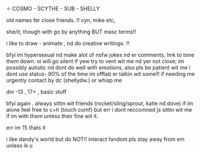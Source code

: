 ✧ COSMO - SCYTHE - SUB - SHELLY 

old names fer close friends..!! cyn, mike etc,

she/it, though with go by anything BUT masc terms!!

i like to draw - animate , nd do creative writings. !!

 bfyi im hypersexual nd make alot of nsfw jokes nd er comments, lmk to tone them down. oi will go silent if yew try to vent wit me nd yer not close; im possibly autistic nd dont do well with emotions, also pls be patient wit me
i dont use status- 90% of the time im offtab er talkin wit some1! if needing me urgently contact by dc (shellydw.) or whisp me

dni
-13 , 17+ , basic stuff

bfyi again , always sittin wit friends (rocket/sling/sprout, katie nd dove) if im alone feel free to c+h (touch comf) but err i dont reccomned js sittin wit me if im with them unless their fine wit it.

err im 15 thats it

 i like dandy's world  but do NOT!! interact fandom pls stay away from em unless ik u
